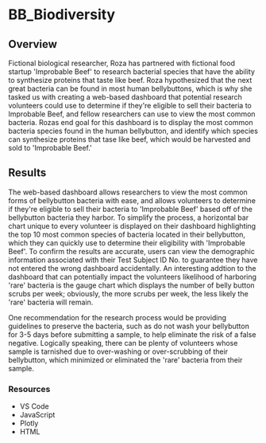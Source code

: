 # BB_Biodiversity

## Overview
Fictional biological researcher, Roza has partnered with fictional food startup 'Improbable Beef' to research bacterial species that have the ability to synthesize proteins that taste like beef. Roza hypothesized that the next great bacteria can be found in most human bellybuttons, which is why she tasked us with creating a web-based dashboard that potential research volunteers could use to determine if they're eligible to sell their bacteria to Improbable Beef, and fellow researchers can use to view the most common bacteria. Rozas end goal for this dashboard is to display the most common bacteria species found in the human bellybutton, and identify which species can synthesize proteins that tase like beef, which would be harvested and sold to 'Improbable Beef.'

## Results
The web-based dashboard allows researchers to view the most common forms of bellybutton bacteria with ease, and allows volunteers to determine if they're eligible to sell their bacteria to 'Improbable Beef' based off of the bellybutton bacteria they harbor. To simplify the process, a horizontal bar chart unique to every volunteer is displayed on their dashboard highlighting the top 10 most common species of bacteria located in their bellybutton, which they can quickly use to determine their eligibility with 'Improbable Beef'. To confirm the results are accurate, users can view the demographic information associated with their Test Subject ID No. to guarantee they have not entered the wrong dashboard accidentally. An interesting addtion to the dashboard that can potentially impact the volunteers likelihood of harboring 'rare' bacteria is the gauge chart which displays the number of belly button scrubs per week; obviously, the more scrubs per week, the less likely the 'rare' bacteria will remain. 

One recommendation for the research process would be providing guidelines to preserve the bacteria, such as do not wash your bellybutton for 3-5 days before submitting a sample, to help eliminate the risk of a false negative. Logically speaking, there can be plenty of volunteers whose sample is tarnished due to over-washing or over-scrubbing of their bellybutton, which minimized or eliminated the 'rare' bacteria from their sample. 

### Resources
* VS Code
* JavaScript
* Plotly
* HTML
